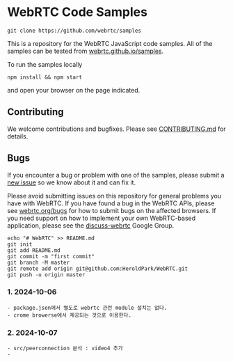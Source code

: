 # WebRTC Code Samples

```
git clone https://github.com/webrtc/samples
```

This is a repository for the WebRTC JavaScript code samples. All of the samples can be tested from [webrtc.github.io/samples](https://webrtc.github.io/samples).

To run the samples locally
```
npm install && npm start
```
and open your browser on the page indicated.

## Contributing
We welcome contributions and bugfixes. Please see [CONTRIBUTING.md](https://github.com/webrtc/samples/blob/gh-pages/CONTRIBUTING.md) for details.

## Bugs

If you encounter a bug or problem with one of the samples, please submit a
[new issue](https://github.com/webrtc/samples/issues/new) so we know about it and can fix it.

Please avoid submitting issues on this repository for general problems you have with WebRTC. If you have found a bug in
the WebRTC APIs, please see [webrtc.org/bugs](https://webrtc.org/support/bug-reporting) for how to submit bugs on the affected browsers.
If you need support on how to implement your own WebRTC-based application, please see the
[discuss-webrtc](https://groups.google.com/forum/#!forum/discuss-webrtc) Google Group.

```
echo "# WebRTC" >> README.md
git init
git add README.md
git commit -m "first commit"
git branch -M master
git remote add origin git@github.com:HeroldPark/WebRTC.git
git push -u origin master
```

### 1. 2024-10-06
    - package.json에서 별도로 webrtc 관련 module 설치는 없다.
    - crome browerse에서 제공되는 것으로 이용한다.

### 2. 2024-10-07
    - src/peerconnection 분석 : video4 추가
    - 